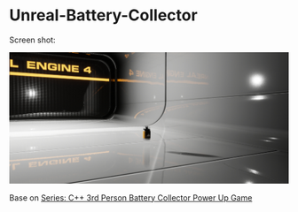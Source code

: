 # Unreal-Battery-Collector

Screen shot:

![](screenShot1.jpg)

Base on [Series: C++ 3rd Person Battery Collector Power Up Game](http://docs-origin.unrealengine.com/latest/INT/Videos/PLZlv_N0_O1gYup-gvJtMsgJqnEB_dGiM4/mSRov77hNR4/index.html)


